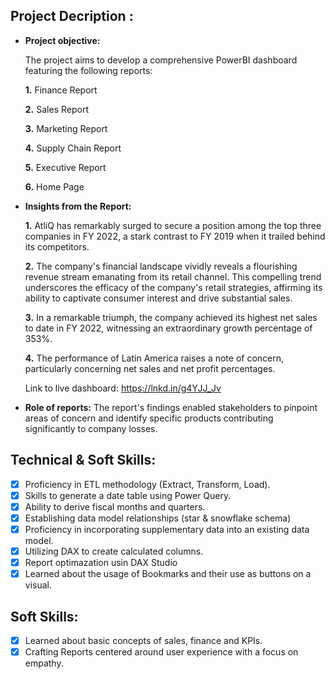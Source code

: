 ## Project Decription : 
   
- **Project objective:** 

    The project aims to develop a comprehensive PowerBI dashboard featuring the following reports:

    **1.** Finance Report
  
    **2.** Sales Report
  
    **3.** Marketing Report
  
    **4.** Supply Chain Report
  
    **5.** Executive Report
  
    **6.** Home Page

- **Insights from the Report:**
 
    **1.** AtliQ has remarkably surged to secure a position among the top three companies in FY 2022, a stark contrast to FY 2019 when it trailed behind its competitors.

    **2.** The company's financial landscape vividly reveals a flourishing revenue stream emanating from its retail channel. This compelling trend underscores the efficacy of the company's retail strategies, affirming its ability to captivate consumer interest and drive substantial sales.

   **3.** In a remarkable triumph, the company achieved its highest net sales to date in FY 2022, witnessing an extraordinary growth percentage of 353%.

   **4.**  The performance of Latin America raises a note of concern, particularly concerning net sales and net profit percentages.

  Link to live dashboard: https://lnkd.in/g4YJJ_Jv

- **Role of reports:** The report's findings enabled stakeholders to pinpoint areas of concern and identify specific products contributing significantly to company losses.


## Technical & Soft Skills:
- [x]	Proficiency in ETL methodology (Extract, Transform, Load).
- [x]	Skills to generate a date table using Power Query.
- [x]	Ability to derive fiscal months and quarters.
- [x]	Establishing data model relationships (star & snowflake schema)
- [x]	Proficiency in incorporating supplementary data into an existing data model.
- [x]	Utilizing DAX to create calculated columns.
- [x] Report optimazation usin DAX Studio
- [x] Learned about the usage of Bookmarks and their use as buttons on a visual.

## Soft Skills:
- [x]	Learned about basic concepts of sales, finance and KPIs.
- [x]	Crafting Reports centered around user experience with a focus on empathy.
